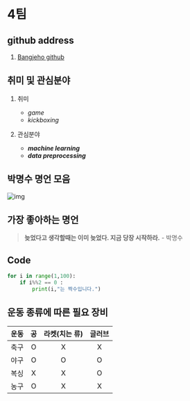 # **4팀**   

## github address
1. [Bangjeho github]( https://www.github.com/Bangjeho "Bangjeho github address")

## 취미 및 관심분야
1. 취미
    - _game_
    - _kickboxing_

2. 관심분야
    - _**machine learning**_
    - _**data preprocessing**_

## 박명수 명언 모음
![img](https://i.redd.it/cgxzlnr68x841.jpg)

## 가장 좋아하는 명언
> **늦었다고 생각할때는 이미 늦었다. 지금 당장 시작하라.** - 박명수  


## Code
```python
for i in range(1,100):
	if i%%2 == 0 :
		print(i,"는 짝수입니다.")		
```  

## 운동 종류에 따른 필요 장비
|운동| 공 | 라켓(치는 류)| 글러브|
|:----:| :-----: | :-----:|:------:|
|축구|O|X|X|
|야구|O|O|O|
|복싱|X|X|O|
|농구|O|X|X|





